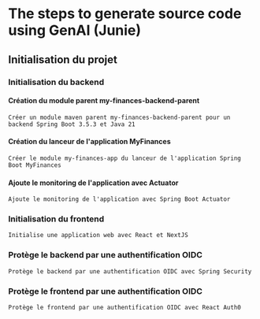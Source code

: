 # The steps to generate source code using GenAI (Junie)
## Initialisation du projet
### Initialisation du backend
#### Création du module parent my-finances-backend-parent
```
Créer un module maven parent my-finances-backend-parent pour un backend Spring Boot 3.5.3 et Java 21
```

#### Création du lanceur de l'application MyFinances
```
Créer le module my-finances-app du lanceur de l'application Spring Boot MyFinances
```

#### Ajoute le monitoring de l'application avec Actuator
```
Ajoute le monitoring de l'application avec Spring Boot Actuator
```

### Initialisation du frontend
```
Initialise une application web avec React et NextJS
```

### Protège le backend par une authentification OIDC
```
Protège le backend par une authentification OIDC avec Spring Security 
```

### Protège le frontend par une authentification OIDC
```
Protège le frontend par une authentification OIDC avec React Auth0
```
